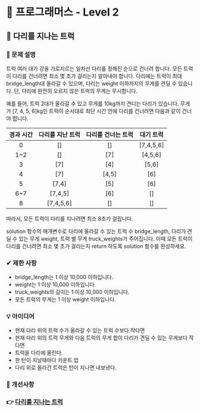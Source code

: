 # 🔔 프로그래머스 - Level 2

## 📑 다리를 지나는 트럭

### 📌 문제 설명

트럭 여러 대가 강을 가로지르는 일차선 다리를 정해진 순으로 건너려 합니다. 모든 트럭이 다리를 건너려면 최소 몇 초가 걸리는지 알아내야 합니다. 다리에는 트럭이 최대 bridge_length대 올라갈 수 있으며, 다리는 weight 이하까지의 무게를 견딜 수 있습니다. 단, 다리에 완전히 오르지 않은 트럭의 무게는 무시합니다.

예를 들어, 트럭 2대가 올라갈 수 있고 무게를 10kg까지 견디는 다리가 있습니다. 무게가 [7, 4, 5, 6]kg인 트럭이 순서대로 최단 시간 안에 다리를 건너려면 다음과 같이 건너야 합니다.

|경과 시간|	다리를 지난 트럭|	다리를 건너는 트럭	|대기 트럭|
| :---: | :---: | :---: | :---: |
|   0   |	[]  |	[]  |[7,4,5,6]|
|   1~2 |	[]  |	[7] |[4,5,6]  |
|   3	|   [7] |	[4] |	[5,6] |
|   4	|   [7]	|  [4,5]|  [6]    |
|   5	|  [7,4]| [5]   |	[6]   |
|   6~7 |[7,4,5]|	[6] |	[]    |
|8	    |[7,4,5,6]|[]	|   []    |

따라서, 모든 트럭이 다리를 지나려면 최소 8초가 걸립니다.

solution 함수의 매개변수로 다리에 올라갈 수 있는 트럭 수 bridge_length, 다리가 견딜 수 있는 무게 weight, 트럭 별 무게 truck_weights가 주어집니다. 이때 모든 트럭이 다리를 건너려면 최소 몇 초가 걸리는지 return 하도록 solution 함수를 완성하세요.

### ✔ 제한 사항
- bridge_length는 1 이상 10,000 이하입니다.
- weight는 1 이상 10,000 이하입니다.
- truck_weights의 길이는 1 이상 10,000 이하입니다.
- 모든 트럭의 무게는 1 이상 weight 이하입니다.

### 💡 아이디어
- 현재 다리 위의 트럭 수가 올라갈 수 있는 트럭 수보다 작다면
- 현재 다리 위의 트럭 무게와 다음 트럭의 무게 합이 다리가 견딜 수 있는 무게보다 작다면
- 트럭을 다리에 올린다. 
- 한 턴이 지날때마다 카운트 업
- 다리 위로 올라간 트럭은 턴이 지나면 내보낸다. 

### 💬 개선사항

### 👉 [다리를 지나는 트럭](https://programmers.co.kr/learn/courses/30/lessons/42583)



